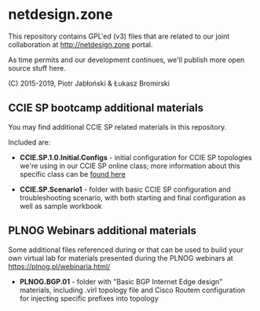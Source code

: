 # netdesign.zone

This repository contains GPL'ed (v3) files that are related to our joint collaboration
at http://netdesign.zone portal.

As time permits and our development continues, we'll publish more open source stuff
here.

(C) 2015-2019, Piotr Jabłoński & Łukasz Bromirski

## CCIE SP bootcamp additional materials

You may find additional CCIE SP related materials in this repository.

Included are:

* **CCIE.SP.1.0.Initial.Configs** - initial configuration for CCIE SP topologies we're using in our CCIE SP online class; more information about this specific class can be [found here](https://micronicstraining.com/event/ccie-service-provider-v4-boot-camp/)

* **CCIE.SP.Scenario1** - folder with basic CCIE SP configuration and troubleshooting scenario, with both starting and final configuration as well as sample workbook

## PLNOG Webinars additional materials

Some additional files referenced during or that can be used to build your own virtual lab for materials presented during the PLNOG webinars at https://plnog.pl/webinaria.html/

* **PLNOG.BGP.01** - folder with "Basic BGP Internet Edge design" materials, including .virl topology file and Cisco Routem configuration for injecting specific prefixes into topology
